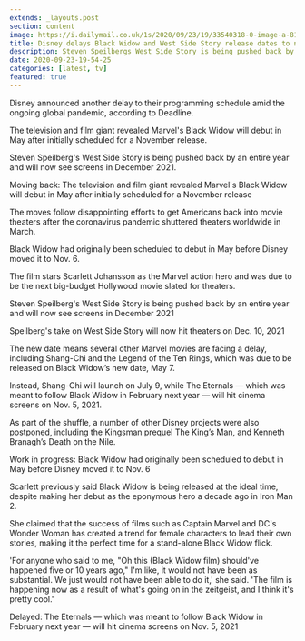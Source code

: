 ```yaml
---
extends: _layouts.post
section: content
image: https://i.dailymail.co.uk/1s/2020/09/23/19/33540318-0-image-a-81_1600886889953.jpg 
title: Disney delays Black Widow and West Side Story release dates to next year amid global pandemic 
description: Steven Speilbergs West Side Story is being pushed back by an entire year and will now see screens in December 2021. 
date: 2020-09-23-19-54-25 
categories: [latest, tv] 
featured: true 
--- 
```

Disney announced another delay to their programming schedule amid the ongoing global pandemic, according to Deadline.

The television and film giant revealed Marvel's Black Widow will debut in May after initially scheduled for a November release.

Steven Speilberg's West Side Story is being pushed back by an entire year and will now see screens in December 2021. 

Moving back: The television and film giant revealed Marvel's Black Widow will debut in May after initially scheduled for a November release

The moves follow disappointing efforts to get Americans back into movie theaters after the coronavirus pandemic shuttered theaters worldwide in March.

Black Widow had originally been scheduled to debut in May before Disney moved it to Nov. 6. 

The film stars Scarlett Johansson as the Marvel action hero and was due to be the next big-budget Hollywood movie slated for theaters. 

Steven Speilberg's West Side Story is being pushed back by an entire year and will now see screens in December 2021

Speilberg's take on West Side Story will now hit theaters on Dec. 10, 2021

The new date means several other Marvel movies are facing a delay, including Shang-Chi and the Legend of the Ten Rings, which was due to be released on Black Widow’s new date, May 7.

Instead, Shang-Chi will launch on July 9, while The Eternals — which was meant to follow Black Widow in February next year — will hit cinema screens on Nov. 5, 2021. 

As part of the shuffle, a number of other Disney projects were also postponed, including the Kingsman prequel The King’s Man, and Kenneth Branagh’s Death on the Nile. 

Work in progress: Black Widow had originally been scheduled to debut in May before Disney moved it to Nov. 6

Scarlett previously said Black Widow is being released at the ideal time, despite making her debut as the eponymous hero a decade ago in Iron Man 2.

She claimed that the success of films such as Captain Marvel and DC's Wonder Woman has created a trend for female characters to lead their own stories, making it the perfect time for a stand-alone Black Widow flick. 

 'For anyone who said to me, "Oh this (Black Widow film) should've happened five or 10 years ago," I'm like, it would not have been as substantial. We just would not have been able to do it,' she said. 'The film is happening now as a result of what's going on in the zeitgeist, and I think it's pretty cool.' 

Delayed: The Eternals — which was meant to follow Black Widow in February next year — will hit cinema screens on Nov. 5, 2021

